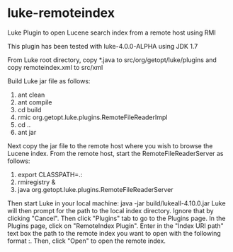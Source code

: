 # luke-remoteindex
Luke Plugin to open Lucene search index from a remote host using RMI

This plugin has been tested with luke-4.0.0-ALPHA using JDK 1.7

From Luke root directory, copy *.java to src/org/getopt/luke/plugins and copy remoteindex.xml to src/xml

Build Luke jar file as follows:
1. ant clean
2. ant compile
3. cd build
4. rmic org.getopt.luke.plugins.RemoteFileReaderImpl
5. cd ..
6. ant jar

Next copy the jar file to the remote host where you wish to browse the Lucene index. From the remote host, start the RemoteFileReaderServer as follows:
1. export CLASSPATH=.:<absolute path for lukeall-4.10.0.jar>
2. rmiregistry &
3. java org.getopt.luke.plugins.RemoteFileReaderServer

Then start Luke in your local machine:
java -jar build/lukeall-4.10.0.jar
Luke will then prompt for the path to the local index directory. Ignore that by clicking "Cancel". Then click "Plugins" tab to go to the Plugins page. In the Plugins page, click on "RemoteIndex Plugin". Enter in the "Index URI path" text box the path to the remote index you want to open with the following format <remote hostname>:<path to index>. Then, click "Open" to open the remote index.
